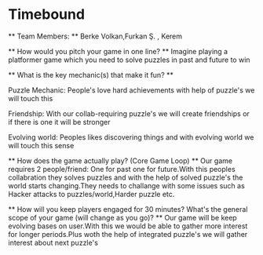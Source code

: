 # Timebound 

** Team Members: ** Berke Volkan,Furkan Ş. , Kerem

** How would you pitch your game in one line? **
Imagine playing a platformer game which you need to solve puzzles in past and future to win

** What is the key mechanic(s) that make it fun? **

Puzzle Mechanic: People's love hard achievements  with help of puzzle's we will touch this 

Friendship: With our collab-requiring puzzle's we will create friendships or if there is one it will be stronger

Evolving world: Peoples likes discovering things and with evolving world we will touch this sense

** How does the game actually play? (Core Game Loop) **
Our game requires 2 people/friend: One for past one for future.With this peoples collabration they solves puzzles and with the help of solved puzzle's the world starts changing.They needs to challange with some issues such as Hacker attacks to puzzles/world,Harder puzzle etc. 

** How will you keep players engaged for 30 minutes? What's the general scope of your game (will change as you go)? **
Our game will be keep evolving bases on user.With this we would be able to gather more interest for longer periods.Plus woth the help of integrated puzzle's we will gather interest about next puzzle's 
